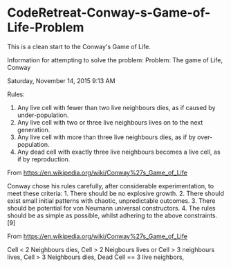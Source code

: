 # CodeRetreat-Conway-s-Game-of-Life-Problem
This is a clean start to the Conway's Game of Life.

Information for attempting to solve the problem:
Problem: The game of Life, Conway

Saturday, November 14, 2015
9:13 AM

Rules:

1. Any live cell with fewer than two live neighbours dies, as if caused by under-population.
2. Any live cell with two or three live neighbours lives on to the next generation.
3. Any live cell with more than three live neighbours dies, as if by over-population.
4. Any dead cell with exactly three live neighbours becomes a live cell, as if by reproduction.

From <https://en.wikipedia.org/wiki/Conway%27s_Game_of_Life> 


Conway chose his rules carefully, after considerable experimentation, to meet these criteria:
	1. There should be no explosive growth.
	2. There should exist small initial patterns with chaotic, unpredictable outcomes.
	3. There should be potential for von Neumann universal constructors.
	4. The rules should be as simple as possible, whilst adhering to the above constraints.[9]

From <https://en.wikipedia.org/wiki/Conway%27s_Game_of_Life> 

Cell < 2 Neighbours dies,
Cell > 2 Neigbours lives or Cell > 3 neighbours lives,
Cell > 3 Neighbours dies,
Dead Cell == 3 live neighbors,
